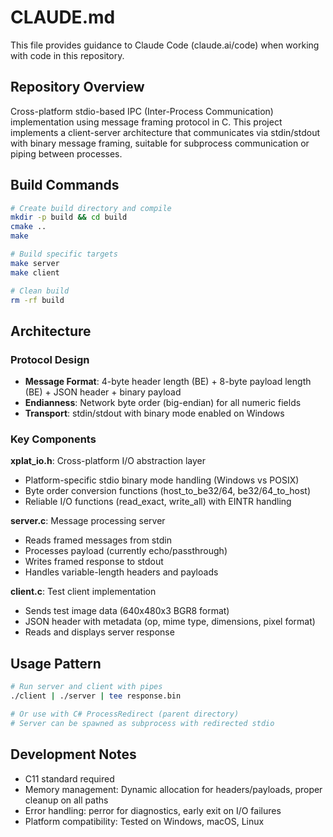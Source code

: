 # CLAUDE.md

This file provides guidance to Claude Code (claude.ai/code) when working with code in this repository.

## Repository Overview

Cross-platform stdio-based IPC (Inter-Process Communication) implementation using message framing protocol in C. This project implements a client-server architecture that communicates via stdin/stdout with binary message framing, suitable for subprocess communication or piping between processes.

## Build Commands

```bash
# Create build directory and compile
mkdir -p build && cd build
cmake ..
make

# Build specific targets
make server
make client

# Clean build
rm -rf build
```

## Architecture

### Protocol Design
- **Message Format**: 4-byte header length (BE) + 8-byte payload length (BE) + JSON header + binary payload
- **Endianness**: Network byte order (big-endian) for all numeric fields
- **Transport**: stdin/stdout with binary mode enabled on Windows

### Key Components

**xplat_io.h**: Cross-platform I/O abstraction layer
- Platform-specific stdio binary mode handling (Windows vs POSIX)
- Byte order conversion functions (host_to_be32/64, be32/64_to_host)
- Reliable I/O functions (read_exact, write_all) with EINTR handling

**server.c**: Message processing server
- Reads framed messages from stdin
- Processes payload (currently echo/passthrough)
- Writes framed response to stdout
- Handles variable-length headers and payloads

**client.c**: Test client implementation  
- Sends test image data (640x480x3 BGR8 format)
- JSON header with metadata (op, mime type, dimensions, pixel format)
- Reads and displays server response

## Usage Pattern

```bash
# Run server and client with pipes
./client | ./server | tee response.bin

# Or use with C# ProcessRedirect (parent directory)
# Server can be spawned as subprocess with redirected stdio
```

## Development Notes

- C11 standard required
- Memory management: Dynamic allocation for headers/payloads, proper cleanup on all paths
- Error handling: perror for diagnostics, early exit on I/O failures
- Platform compatibility: Tested on Windows, macOS, Linux